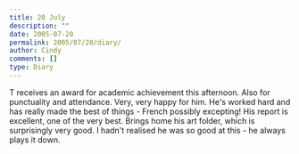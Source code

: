 ```yaml
---
title: 20 July
description: ""
date: 2005-07-20
permalink: 2005/07/20/diary/
author: Cindy
comments: []
type: Diary
---
```


T receives an award for academic achievement this afternoon. Also for punctuality and attendance. Very, very happy for him. He's worked hard and has really made the best of things - French possibly excepting! His report is excellent, one of the very best. Brings home his art folder, which is surprisingly very good. I hadn't realised he was so good at this - he always plays it down.
